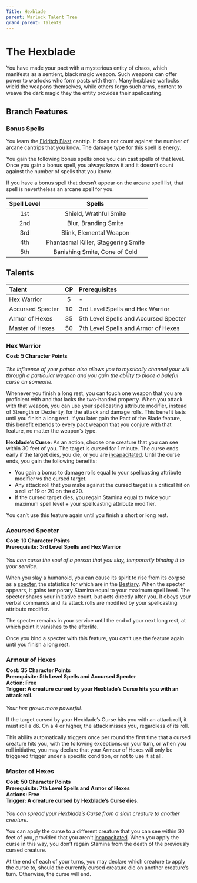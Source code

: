 ```yaml
---
Title: Hexblade
parent: Warlock Talent Tree
grand_parent: Talents
---
```

 
# The Hexblade
You have made your pact with a mysterious entity of chaos, which manifests as a sentient, black magic weapon. Such weapons can offer power to warlocks who form pacts with them. Many hexblade warlocks wield the weapons themselves, while others forgo such arms, content to weave the dark magic they the entity provides their spellcasting.

## Branch Features

### Bonus Spells
You learn the [Eldritch Blast](https://stormchaserroleplaying.com/stormchaserRPG/Spells/Cantrips/Evocation/#eldritch-blast) cantrip. It does not count against the number of arcane cantrips that you know. The damage type for this spell is energy.

You gain the following bonus spells once you can cast spells of that level. Once you gain a bonus spell, you always know it and it doesn’t count against the number of spells that you know.

If you have a bonus spell that doesn’t appear on the arcane spell list, that spell is nevertheless an arcane spell for you.

| Spell Level | Spells |
|:-----------:|:------:|
| 1st | Shield, Wrathful Smite |
| 2nd | Blur, Branding Smite |
| 3rd | Blink, Elemental Weapon |
| 4th | Phantasmal Killer, Staggering Smite |
| 5th | Banishing Smite, Cone of Cold |

## Talents
 
| Talent | CP | Prerequisites |
|:-------|:--:|:--------------|
| Hex Warrior      | 5  | - |
| Accursed Specter | 10 | 3rd Level Spells and Hex Warrior |
| Armor of Hexes   | 35 | 5th Level Spells and Accursed Specter |
| Master of Hexes  | 50 | 7th Level Spells and Armor of Hexes |

###  Hex Warrior

<div style="margin-top:-10px;"></div>
 
#### **Cost:** 5 Character Points
*The influence of your patron also allows you to mystically channel your will through a particular weapon and you gain the ability to place a baleful curse on someone.*

Whenever you finish a long rest, you can touch one weapon that you are proficient with and that lacks the two-handed property. When you attack with that weapon, you can use your spellcasting attribute modifier, instead of Strength or Dexterity, for the attack and damage rolls. This benefit lasts until you finish a long rest. If you later gain the Pact of the Blade feature, this benefit extends to every pact weapon that you conjure with that feature, no matter the weapon’s type.

**Hexblade’s Curse:** As an action, choose one creature that you can see within 30 feet of you. The target is cursed for 1 minute. The curse ends early if the target dies, you die, or you are [incapacitated](https://stormchaserroleplaying.com/stormchaserRPG/Conditions/Incapacitated/). Until the curse ends, you gain the following benefits:

* You gain a bonus to damage rolls equal to your spellcasting attribute modifier vs the cursed target.
* Any attack roll that you make against the cursed target is a critical hit on a roll of 19 or 20 on the d20.
* If the cursed target dies, you regain Stamina equal to twice your maximum spell level + your spellcasting attribute modifier.

You can’t use this feature again until you finish a short or long rest.

### Accursed Specter

<div style="margin-top:-10px;"></div>

#### **Cost:** 10 Character Points<br>**Prerequisite:** 3rd Level Spells and Hex Warrior
*You can curse the soul of a person that you slay, temporarily binding it to your service.*

When you slay a humanoid, you can cause its spirit to rise from its corpse as a [specter](), the statistics for which are in the [Bestiary](https://stormchaserroleplaying.com/stormchaserRPG/Bestiary/). When the specter appears, it gains temporary Stamina equal to your maximum spell level. The specter shares your initiative count, but acts directly after you. It obeys your verbal commands and its attack rolls are modified by your spellcasting attribute modifier.

The specter remains in your service until the end of your next long rest, at which point it vanishes to the afterlife.

Once you bind a specter with this feature, you can’t use the feature again until you finish a long rest.

###  Armour of Hexes

<div style="margin-top:-10px;"></div>

#### **Cost:** 35 Character Points<br>**Prerequisite:** 5th Level Spells and Accursed Specter<br>**Action:** Free<br>**Trigger:** A creature cursed by your Hexblade’s Curse hits you with an attack roll.
*Your hex grows more powerful.*

If the target cursed by your Hexblade’s Curse hits you with an attack roll, it must roll a d6. On a 4 or higher, the attack misses you, regardless of its roll.

This ability automatically triggers once per round the first time that a cursed creature hits you, with the following exceptions: on your turn, or when you roll initiative, you may declare that your Armour of Hexes will only be triggered trigger under a specific condition, or not to use it at all.

### Master of Hexes

<div style="margin-top:-10px;"></div>
 
#### **Cost:** 50 Character Points<br>**Prerequisite:** 7th Level Spells and Armor of Hexes<br>**Actions:** Free<br>**Trigger:** A creature cursed by Hexblade’s Curse dies.
*You can spread your Hexblade’s Curse from a slain creature to another creature.*

You can apply the curse to a different creature that you can see within 30 feet of you, provided that you aren’t [incapacitated](https://stormchaserroleplaying.com/stormchaserRPG/Conditions/Incapacitated/). When you apply the curse in this way, you don’t regain Stamina from the death of the previously cursed creature.

At the end of each of your turns, you may declare which creature to apply the curse to, should the currently cursed creature die on another creature’s turn. Otherwise, the curse will end.
